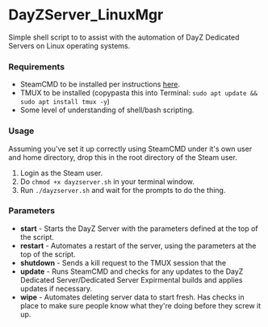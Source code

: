 # DayZServer_LinuxMgr
Simple shell script to to assist with the automation of DayZ Dedicated Servers on Linux operating systems.

### Requirements
* SteamCMD to be installed per instructions [here](https://developer.valvesoftware.com/wiki/SteamCMD).
* TMUX to be installed (copypasta this into Terminal: ``sudo apt update && sudo apt install tmux -y``)
* Some level of understanding of shell/bash scripting.

### Usage
Assuming you've set it up correctly using SteamCMD under it's own user and home directory, drop this in the root directory of the Steam user.

1. Login as the Steam user.
2. Do ``chmod +x dayzserver.sh`` in your terminal window.
3. Run ``./dayzserver.sh`` and wait for the prompts to do the thing.

### Parameters
* **start** - Starts the DayZ Server with the parameters defined at the top of the script.
* **restart** - Automates a restart of the server, using the parameters at the top of the script.
* **shutdown** - Sends a kill request to the TMUX session that the 
* **update** - Runs SteamCMD and checks for any updates to the DayZ Dedicated Server/Dedicated Server Expirmental builds and applies updates if necessary.
* **wipe** - Automates deleting server data to start fresh. Has checks in place to make sure people know what they're doing before they screw it up.

